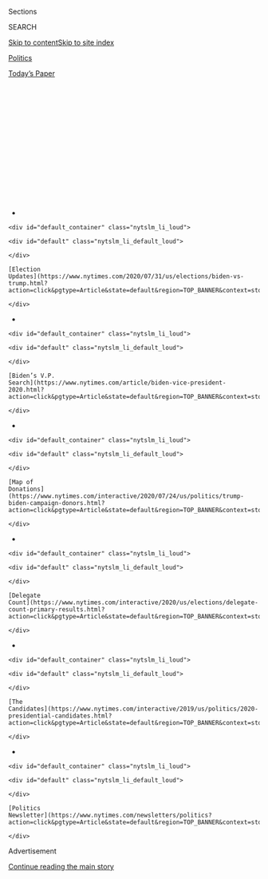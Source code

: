 <div id="app">

<div>

<div>

<div>

<div class="NYTAppHideMasthead css-1q2w90k e1suatyy0">

<div class="section css-ui9rw0 e1suatyy2">

<div class="css-eph4ug er09x8g0">

<div class="css-6n7j50">

</div>

<span class="css-1dv1kvn">Sections</span>

<div class="css-10488qs">

<span class="css-1dv1kvn">SEARCH</span>

</div>

[Skip to content](#site-content)[Skip to site
index](#site-index)

</div>

<div id="masthead-section-label" class="css-1wr3we4 eaxe0e00">

[Politics](https://www.nytimes.com/section/politics)

</div>

<div class="css-10698na e1huz5gh0">

</div>

</div>

<div id="masthead-bar-one" class="section hasLinks css-15hmgas e1csuq9d3">

<div class="css-uqyvli e1csuq9d0">

</div>

<div class="css-1uqjmks e1csuq9d1">

</div>

<div class="css-9e9ivx">

[](https://myaccount.nytimes.com/auth/login?response_type=cookie&client_id=vi)

</div>

<div class="css-1bvtpon e1csuq9d2">

[Today’s
Paper](https://www.nytimes.com/section/todayspaper)

</div>

</div>

</div>

</div>

<div data-aria-hidden="false">

<div id="site-content" data-role="main">

<div>

<div class="css-1aor85t" style="opacity:0.000000001;z-index:-1;visibility:hidden">

<div class="css-1hqnpie">

<div class="css-epjblv">

<span class="css-17xtcya">[Politics](/section/politics)</span><span class="css-x15j1o">|</span><span class="css-fwqvlz">Trump
Is Running on the Courts Again. Should Biden Do the
Same?</span>

</div>

<div class="css-k008qs">

<div class="css-1iwv8en">

<span class="css-18z7m18"></span>

<div>

</div>

</div>

<span class="css-1n6z4y">https://nyti.ms/3dInp31</span>

<div class="css-1705lsu">

<div class="css-4xjgmj">

<div class="css-4skfbu" data-role="toolbar" data-aria-label="Social Media Share buttons, Save button, and Comments Panel with current comment count" data-testid="share-tools">

  - 
  - 
  - 
  - 
    
    <div class="css-6n7j50">
    
    </div>

  - 
  - 

</div>

</div>

</div>

</div>

</div>

</div>

<div id="NYT_TOP_BANNER_REGION" class="css-13pd83m">

<div>

<div id="styln-elections-notifications-menu" class="section interactive-content interactive-size-medium css-1edisqu">

<div class="css-17ih8de interactive-body">

<div class="nytslm_innerContainer" data-aria-live="polite">

<div class="nytslm_title">

</div>

  - 
    
    <div id="default_container" class="nytslm_li_loud">
    
    <div id="default" class="nytslm_li_default_loud">
    
    </div>
    
    [Election
    Updates](https://www.nytimes.com/2020/07/31/us/elections/biden-vs-trump.html?action=click&pgtype=Article&state=default&region=TOP_BANNER&context=storylines_menu)
    
    </div>

  - 
    
    <div id="default_container" class="nytslm_li_loud">
    
    <div id="default" class="nytslm_li_default_loud">
    
    </div>
    
    [Biden’s V.P.
    Search](https://www.nytimes.com/article/biden-vice-president-2020.html?action=click&pgtype=Article&state=default&region=TOP_BANNER&context=storylines_menu)
    
    </div>

  - 
    
    <div id="default_container" class="nytslm_li_loud">
    
    <div id="default" class="nytslm_li_default_loud">
    
    </div>
    
    [Map of
    Donations](https://www.nytimes.com/interactive/2020/07/24/us/politics/trump-biden-campaign-donors.html?action=click&pgtype=Article&state=default&region=TOP_BANNER&context=storylines_menu)
    
    </div>

  - 
    
    <div id="default_container" class="nytslm_li_loud">
    
    <div id="default" class="nytslm_li_default_loud">
    
    </div>
    
    [Delegate
    Count](https://www.nytimes.com/interactive/2020/us/elections/delegate-count-primary-results.html?action=click&pgtype=Article&state=default&region=TOP_BANNER&context=storylines_menu)
    
    </div>

  - 
    
    <div id="default_container" class="nytslm_li_loud">
    
    <div id="default" class="nytslm_li_default_loud">
    
    </div>
    
    [The
    Candidates](https://www.nytimes.com/interactive/2019/us/politics/2020-presidential-candidates.html?action=click&pgtype=Article&state=default&region=TOP_BANNER&context=storylines_menu)
    
    </div>

  - 
    
    <div id="default_container" class="nytslm_li_loud">
    
    <div id="default" class="nytslm_li_default_loud">
    
    </div>
    
    [Politics
    Newsletter](https://www.nytimes.com/newsletters/politics?action=click&pgtype=Article&state=default&region=TOP_BANNER&context=storylines_menu)
    
    </div>

</div>

</div>

</div>

</div>

</div>

<div id="top-wrapper" class="css-1sy8kpn">

<div id="top-slug" class="css-l9onyx">

Advertisement

</div>

[Continue reading the main
story](#after-top)

<div class="ad top-wrapper" style="text-align:center;height:100%;display:block;min-height:250px">

<div id="top" class="place-ad" data-position="top" data-size-key="top">

</div>

</div>

<div id="after-top">

</div>

</div>

<div>

<div id="sponsor-wrapper" class="css-1hyfx7x">

<div id="sponsor-slug" class="css-19vbshk">

Supported by

</div>

[Continue reading the main
story](#after-sponsor)

<div id="sponsor" class="ad sponsor-wrapper" style="text-align:center;height:100%;display:block">

</div>

<div id="after-sponsor">

</div>

</div>

<div class="css-186x18t">

</div>

<div class="css-1vkm6nb ehdk2mb0">

# Trump Is Running on the Courts Again. Should Biden Do the Same?

</div>

President Trump’s promises to evangelicals on judges were a key part of
shoring up support in 2016. Some Biden backers want to see him run on
the courts this time, too.

<div class="css-79elbk" data-testid="photoviewer-wrapper">

<div class="css-z3e15g" data-testid="photoviewer-wrapper-hidden">

</div>

<div class="css-1a48zt4 ehw59r15" data-testid="photoviewer-children">

![<span class="css-16f3y1r e13ogyst0" data-aria-hidden="true">President
Trump won over wary conservative voters in 2016 by releasing a list of
prospective Supreme Court justices. Progressives have suggested former
Vice President Joseph R. Biden Jr. should do the same this
year.</span><span class="css-cnj6d5 e1z0qqy90" itemprop="copyrightHolder"><span class="css-1ly73wi e1tej78p0">Credit...</span><span><span>Anna
Moneymaker/The New York
Times</span></span></span>](https://static01.nyt.com/images/2020/06/26/us/politics/00judges1/merlin_172259451_9661c24e-13e7-4a34-8031-75d687666b9e-articleLarge.jpg?quality=75&auto=webp&disable=upscale)

</div>

</div>

<div class="css-18e8msd">

<div class="css-vp77d3 epjyd6m0">

<div class="css-hus3qt ey68jwv0" data-aria-hidden="true">

[![Matt
Flegenheimer](https://static01.nyt.com/images/2018/10/02/multimedia/author-matt-flegenheimer/author-matt-flegenheimer-thumbLarge.png
"Matt Flegenheimer")](https://www.nytimes.com/by/matt-flegenheimer)

</div>

<div class="css-1baulvz">

By [<span class="css-1baulvz last-byline" itemprop="name">Matt
Flegenheimer</span>](https://www.nytimes.com/by/matt-flegenheimer)

</div>

</div>

  - 
    
    <div class="css-ld3wwf e16638kd2">
    
    June 29,
    2020
    
    </div>

  - 
    
    <div class="css-4xjgmj">
    
    <div class="css-d8bdto" data-role="toolbar" data-aria-label="Social Media Share buttons, Save button, and Comments Panel with current comment count" data-testid="share-tools">
    
      - 
      - 
      - 
      - 
        
        <div class="css-6n7j50">
        
        </div>
    
      - 
      - 
    
    </div>
    
    </div>

</div>

</div>

<div class="section meteredContent css-1r7ky0e" name="articleBody" itemprop="articleBody">

<div class="css-1fanzo5 StoryBodyCompanionColumn">

<div class="css-53u6y8">

President Trump this month celebrated the confirmation of his [200th
lifetime
appointment](https://www.nytimes.com/2020/06/24/us/trump-senate-judges-wilson.html)
to the federal bench, outpacing his predecessor by dozens through
three-and-a-half years.

Campaign supporters of Mr. Trump and Senator Mitch McConnell, the
Republican majority leader, [have been urged to buy
T-shirts](https://www.washingtonpost.com/politics/trump-mcconnell-campaigns-sell-back-to-back-supreme-court-champs-t-shirts/2019/08/12/29b3eb72-bd3f-11e9-a5c6-1e74f7ec4a93_story.html)
saluting the two men as “Back-to-Back Supreme Court Champs,” their faces
rendered in white silhouette with “Gorsuch” and “Kavanaugh” etched on
the sleeves.

And four years after the battle over a court vacancy helped deliver Mr.
Trump to the White House, the president hopes to keep his job by playing
the hits: He has pledged to produce an updated roster of would-be
justices to galvanize the right before November,
[warning](https://www1.cbn.com/cbnnews/2020/june/exclusive-interview-with-president-trump-running-against-joe-biden-and-record-number-of-pro-life-judges)
that his Democratic opponent, Joseph R. Biden Jr., would nominate “a
radical lefty” as a slate of major cases returns the judiciary to the
political fore.

“Based on decisions being rendered now, this list is more important than
ever before,” Mr. Trump [wrote on
Twitter](https://twitter.com/realDonaldTrump/status/1273667868362768386).
“VOTE 2020\!”

</div>

</div>

<div class="css-1fanzo5 StoryBodyCompanionColumn">

<div class="css-53u6y8">

That message arrived well before the court’s latest ruling to disappoint
conservatives on Monday: [a 5-4
decision](https://www.nytimes.com/2020/06/29/us/supreme-court-abortion-louisiana.html?action=click&module=Alert&pgtype=Homepage)
striking down a law restricting abortions in Louisiana.

By their own account, Democrats have long found themselves outmaneuvered
in electoral fights over the courts. [Exit
polls](https://www.vox.com/2018/6/29/17511088/scotus-2016-election-poll-trump-republicans-kennedy-retire)
from 2016 showed Mr. Trump winning by double digits among those who
called the Supreme Court the “most important factor” in their vote.

Most memorably, Mr. Trump made the novel choice to publish a list of
prospective nominees, shaped by leaders from conservative groups like
the Federalist Society, supplying specificity (at least on this subject)
from a candidate prone to ideological shape-shifting.

“It gave certainty to people who didn’t know the president — and I was
one of them,” said Penny Nance, the chief executive of Concerned Women
for America, a conservative Christian group. “It was probably the No. 1
issue when we looked at the polling of what brought conservatives to the
voting booth in 2016. I think it will be a top-of-mind issue, certainly,
in 2020.”

Trailing in the polls amid overlapping national crises that he has
strained to corral, Mr. Trump seems even more likely to place the
courts, an area of [unambiguous conservative
triumph](https://www.nytimes.com/2020/03/14/us/trump-appeals-court-judges.html),
at the center of his case for re-election.

</div>

</div>

<div class="css-1fanzo5 StoryBodyCompanionColumn">

<div class="css-53u6y8">

Whether Democrats can harness their own enthusiasm on this score is at
once uncertain and potentially critical to election fortunes this fall,
both in the presidential race and several competitive Senate contests
where the Republican incumbents’ Supreme Court votes might figure
prominently. (In Maine, Senator Susan Collins’s support for Justice
Brett M. Kavanaugh in 2018 attracted wide-scale scrutiny — and [millions
of dollars in
donations](https://www.vox.com/policy-and-politics/2018/10/6/17945900/susan-collins-speech-crowdpac-susan-rice)
against her — before she had an official
opponent.)

<div id="NYT_MAIN_CONTENT_1_REGION" class="css-9tf9ac">

<div>

<div id="styln-nfldraft-updates-block" class="section interactive-content interactive-size-medium css-1ftcdic">

<div class="css-17ih8de interactive-body">

<div id="styln-briefing-block" data-asset-id="">

<div class="briefing-block-header-section">

# [Latest Updates: 2020 Election](https://www.nytimes.com/2020/07/31/us/elections/biden-vs-trump.html?action=click&pgtype=Article&state=default&region=MAIN_CONTENT_1&context=storylines_live_updates)

<div class="briefing-block-ts">

Updated 2020-08-01T01:26:45.732Z

</div>

</div>

  - [Kamala Harris, a top vice-presidential contender, confronts double
    standards.](https://www.nytimes.com/2020/07/31/us/elections/biden-vs-trump.html?action=click&pgtype=Article&state=default&region=MAIN_CONTENT_1&context=storylines_live_updates#link-29fdff45)
  - [Karen Bass and Susan Rice are rising on Biden’s vice-presidential
    shortlist.](https://www.nytimes.com/2020/07/31/us/elections/biden-vs-trump.html?action=click&pgtype=Article&state=default&region=MAIN_CONTENT_1&context=storylines_live_updates#link-13ec3d9c)
  - [Trump says Russian bounties to kill U.S. troops ‘never took
    place.’](https://www.nytimes.com/2020/07/31/us/elections/biden-vs-trump.html?action=click&pgtype=Article&state=default&region=MAIN_CONTENT_1&context=storylines_live_updates#link-49e9a016)

<div class="briefing-block-footer">

<div class="briefing-block-footer-meta">

[See more
updates](https://www.nytimes.com/2020/07/31/us/elections/biden-vs-trump.html?action=click&pgtype=Article&state=default&region=MAIN_CONTENT_1&context=storylines_live_updates)

</div>

</div>

</div>

</div>

</div>

</div>

</div>

Recent years have produced no shortage of seminal moments to mobilize
Democrats around matters of the judiciary: the confirmation of Justice
Kavanaugh; the non-confirmation of Judge Merrick B. Garland; the Supreme
Court’s [refusal in
April](https://www.nytimes.com/2020/04/06/us/politics/supreme-court-voting-wisconsin-virus.html)
to extend the deadline for absentee voting in Wisconsin during a
pandemic.

Still, some in the party sense an asymmetry in how urgently many
Democratic voters think about the courts.

“I do think it has picked up in visibility, but I don’t think it moves
millions to the polls in the way that it really should,” said Senator
Chris Coons, Democrat of Delaware and a close Biden ally. “That’s the
challenge that remains before us.”

</div>

</div>

<div class="css-79elbk" data-testid="photoviewer-wrapper">

<div class="css-z3e15g" data-testid="photoviewer-wrapper-hidden">

</div>

<div class="css-1a48zt4 ehw59r15" data-testid="photoviewer-children">

![<span class="css-16f3y1r e13ogyst0" data-aria-hidden="true">Mr. Trump
and Senator Mitch McConnell, the majority leader, have filled 200
vacancies for judges in federal courts since
2017.</span><span class="css-cnj6d5 e1z0qqy90" itemprop="copyrightHolder"><span class="css-1ly73wi e1tej78p0">Credit...</span><span>Doug
Mills/The New York
Times</span></span>](https://static01.nyt.com/images/2020/06/26/us/politics/00judges2/merlin_163869828_a184d4cb-d962-4734-af05-133b45f7cfcc-articleLarge.jpg?quality=75&auto=webp&disable=upscale)

</div>

</div>

<div class="css-1fanzo5 StoryBodyCompanionColumn">

<div class="css-53u6y8">

Progressives have suggested that Mr. Biden, the former vice president,
could prompt excitement by releasing his own list of preferred judges.
Some activists have urged him to embrace a proposal to expand the size
of the Supreme Court.

Mr. Biden has done neither, though he has promised to nominate a black
woman to the court and said that the judiciary was “the single most
important reason” that his wife, Jill, wanted him to run in 2020.

</div>

</div>

<div class="css-1fanzo5 StoryBodyCompanionColumn">

<div class="css-53u6y8">

John Anzalone, a pollster and adviser for Mr. Biden, said that much of
the modern Democratic electorate plainly grasped the significance of the
courts. [A Suffolk University/USA Today
poll](https://www.suffolk.edu/news-features/news/2020/04/28/18/13/poll-shows-voters-want-federal-government-more-involved-in-the-coronavirus-health-response)
in April found that Democrats were slightly more likely than Republicans
to call the Supreme Court one of the most important issues affecting
their vote.

“I do think that women — college-educated women, suburban women — are
without a doubt a much bigger part of our coalition,” Mr. Anzalone said.
“And they’re much more awake to the ramifications of replacing a Ruth
Bader Ginsburg. That is real.”

Democrats had been bracing for possible disappointment in the Louisiana
abortion case, among other decisions pending before the end of this
court term.

But two high-profile rulings had already come as a pleasant surprise to
them: one holding that a landmark civil rights law [protects L.G.B.T.Q.
employees from workplace
discrimination](https://www.nytimes.com/2020/06/15/us/gay-transgender-workers-supreme-court.html)
and another preventing Mr. Trump from immediately proceeding with plans
[to end a program shielding young immigrants from
deportation](https://www.nytimes.com/2020/06/18/us/trump-daca-supreme-court.html).

While welcoming the outcomes, activists have advised Democrats to beware
a conservative majority bearing gifts.

“The court’s not evil 100 percent of the time,” Meagan Hatcher-Mays, the
director of democracy policy at Indivisible, said before Monday’s
decision. “But they’re evil, like, 94 percent of the time.”

Such successes can, paradoxically, register as something of a narrative
complication for those arguing that the court is stacked against the
left.

</div>

</div>

<div class="css-1fanzo5 StoryBodyCompanionColumn">

<div class="css-53u6y8">

Brian Fallon, the executive director of Demand Justice, a progressive
group, suggested that Chief Justice John G. Roberts Jr. understood as
much — and was steering the court accordingly.

“These rulings are enough to convince a lot of people on the left that
they should continue to play within the system and not offend sitting
federal judges by calling them out as overly political,” he said. “In
some sense, that is the exact game that Roberts is playing: to side with
the liberals in just enough cases so the public misses the larger trend
of this court’s rightward swerve.”

The chief justice has nonetheless angered many Republicans who appraise
his tenure as a failure, recalling him [siding with the court’s liberal
wing](https://www.nytimes.com/2012/06/29/us/supreme-court-lets-health-law-largely-stand.html)
in cases challenging core provisions of the Affordable Care Act. In the
abortion ruling on Monday, he voted with the liberal justices but did
not adopt their reasoning, saying that deference to precedent compelled
him instead.

Some critics of Chief Justice Roberts hold high office: “Do you get the
impression that the Supreme Court doesn’t like me?” Mr. Trump wrote on
[Twitter](https://twitter.com/realdonaldtrump/status/1273634152433188865)
this month.

Conservatives say that, if anything, the Roberts era has demonstrated
the need for Mr. Trump to fill vacancies for another four years.

“Frustration with the chief justice and concern about the direction the
courts were going was part of what galvanized conservatives in the first
place to elect someone like Trump,” said Carrie Severino, president of
the conservative Judicial Crisis Network.

By prizing “courage” in addition to credentials, Ms. Severino said, Mr.
Trump’s approach “is almost designed to avoid a future John Roberts,”
whom she accused of operating with politics in mind — in some ways
echoing the charge of his progressive skeptics.

</div>

</div>

<div class="css-1fanzo5 StoryBodyCompanionColumn">

<div class="css-53u6y8">

She also joined some liberal counterparts in calling for Mr. Biden to
release a list of potential nominees.

Many Biden supporters see little need for that step because, unlike Mr.
Trump in 2016, the former vice president has an exhaustive record on
judicial affairs, including an extended tenure as chairman of the Senate
Judiciary Committee.

Those close to Mr. Biden are rarely eager to dwell on [the treatment of
Anita
Hill](https://www.nytimes.com/2019/04/25/us/politics/joe-biden-anita-hill.html)
before his committee at the confirmation hearings for Justice Clarence
Thomas. But others cite [his
work](https://www.nytimes.com/2019/09/07/us/politics/joe-biden-bork-supreme-court.html)
to defeat the nomination of Judge Robert H. Bork in 1987 as a towering
feat for Democrats — and a turning point for a chamber that had
previously been disinclined to reject a nominee for primarily
ideological reasons.

“I don’t think there’s ever been any president — assuming Biden’s
elected — who knows as much about or has been as involved in shaping the
Supreme Court as Joe Biden,” said Mark Gitenstein, who led Mr. Biden’s
Judiciary Committee staff during the Bork fight.

And those who have doubted Mr. Biden in 2020, he added, were hardly the
first.

“The irony of the Bork fight is it’s not unlike what you’re seeing now,”
Mr. Gitenstein said. “People totally underestimated Biden.”

Giovanni Russonello contributed
reporting.

</div>

</div>

<div>

</div>

</div>

<div>

</div>

<div>

</div>

<div id="NYT_BELOW_MAIN_CONTENT_REGION">

<div>

<div id="STLYN_guide_v1_STYLN_guide_a" class="section css-l08pwh interactive-content interactive-size-medium">

<div class="css-17ih8de interactive-body">

<div class="g-story g-freebird g-max-limit" data-preview-slug="styln-scroll-guide">

</div>

<div id="g-electionguide-id" class="g-electionguide">

<div class="g-electionguide-container">

<div class="g-electionguide-wrapper">

<div class="g-electionguide-logo">

</div>

# Our 2020 Election Guide

Updated July 31, 2020

  - 
    
    -----
    
    ## The Latest
    
      - President Trump’s assault on the Postal Service is intersecting
        with his attacks on mail-in voting. [Voting rights groups say it
        is a recipe for
        disaster.](https://www.nytimes.com/2020/07/31/us/politics/trump-usps-mail-delays.html?action=click&pgtype=Article&state=default&region=BELOW_MAIN_CONTENT&context=storylines_guide)

  - 
    
    -----
    
    ## Biden’s V.P. Search
    
      - [Here are 13
        women](https://www.nytimes.com/article/biden-vice-president-2020.html?action=click&pgtype=Article&state=default&region=BELOW_MAIN_CONTENT&context=storylines_guide)
        who have been under consideration to be Joe Biden’s running
        mate, and why each might be chosen — and might not be.

  - 
    
    -----
    
    ## Keep Up With Our Coverage
    
      - Get an
        [email](https://www.nytimes.com/newsletters/politics?action=click&pgtype=Article&state=default&region=BELOW_MAIN_CONTENT&context=storylines_guide)
        recapping the day’s news
    
    <!-- end list -->
    
      - Download our mobile app on
        [iOS](https://apps.apple.com/us/app/nytimes/id284862083?ls=1&mat_click_id=5c79ae7455014fd1bd66b5610c05b8f2-20191112-16948&referrer=mat_click_id%3D5c79ae7455014fd1bd66b5610c05b8f2-20191112-16948%26link_click_id%3D722930677036718082)
        and
        [Android](http://a.localytics.com/android?id=com.nytimes.android&referrer=utm_source%3Dother_nyt_mobile_web%26utm_medium%3DWeb%2520page%26utm_term%3DGeneral%2520Mobile%2520Page%26utm_campaign%3DNYT%2520Mobile%2520General%2520Page)
        and turn on Breaking News and Politics alerts

</div>

</div>

</div>

</div>

</div>

</div>

</div>

<div>

</div>

<div>

<div id="bottom-wrapper" class="css-1ede5it">

<div id="bottom-slug" class="css-l9onyx">

Advertisement

</div>

[Continue reading the main
story](#after-bottom)

<div id="bottom" class="ad bottom-wrapper" style="text-align:center;height:100%;display:block;min-height:90px">

</div>

<div id="after-bottom">

</div>

</div>

</div>

</div>

</div>

## Site Index

<div>

</div>

## Site Information Navigation

  - [© <span>2020</span> <span>The New York Times
    Company</span>](https://help.nytimes.com/hc/en-us/articles/115014792127-Copyright-notice)

<!-- end list -->

  - [NYTCo](https://www.nytco.com/)
  - [Contact
    Us](https://help.nytimes.com/hc/en-us/articles/115015385887-Contact-Us)
  - [Work with us](https://www.nytco.com/careers/)
  - [Advertise](https://nytmediakit.com/)
  - [T Brand Studio](http://www.tbrandstudio.com/)
  - [Your Ad
    Choices](https://www.nytimes.com/privacy/cookie-policy#how-do-i-manage-trackers)
  - [Privacy](https://www.nytimes.com/privacy)
  - [Terms of
    Service](https://help.nytimes.com/hc/en-us/articles/115014893428-Terms-of-service)
  - [Terms of
    Sale](https://help.nytimes.com/hc/en-us/articles/115014893968-Terms-of-sale)
  - [Site
    Map](https://spiderbites.nytimes.com)
  - [Help](https://help.nytimes.com/hc/en-us)
  - [Subscriptions](https://www.nytimes.com/subscription?campaignId=37WXW)

</div>

</div>

</div>

</div>
